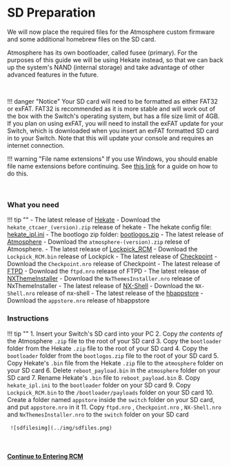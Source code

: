# SD Preparation

We will now place the required files for the Atmosphere custom firmware and some additional homebrew files on the SD card.

Atmosphere has its own bootloader, called fusee (primary). For the purposes of this guide we will be using Hekate instead, so that we can back up the system's NAND (internal storage) and take advantage of other advanced features in the future.

&nbsp;

!!! danger "Notice"
    Your SD card will need to be formatted as either FAT32 or exFAT. FAT32 is recommended as it is more stable and will work out of the box with the Switch's operating system, but has a file size limit of 4GB. If you plan on using exFAT, you will need to install the exFAT update for your Switch, which is downloaded when you insert an exFAT formatted SD card in to your Switch. Note that this will update your console and requires an internet connection.

!!! warning "File name extensions"
    If you use Windows, you should enable file name extensions before continuing. See [this link](../extras/showing_file_extensions.md) for a guide on how to do this.

&nbsp;

### What you need

!!! tip ""
    - The latest release of [Hekate](https://github.com/CTCaer/hekate/releases/)
        - Download the `hekate_ctcaer_(version).zip` release of hekate
    - The hekate config file: <a href="../../../files/hekate_ipl.ini" download>hekate_ipl.ini</a>
    - The bootlogo zip folder: <a href="../../../files/bootlogos.zip" download>bootlogos.zip</a>
    - The latest release of [Atmosphere](https://github.com/Atmosphere-NX/Atmosphere/releases) 
        - Download the `atmosphere-(version).zip` relese of Atmosphere.
    - The latest release of [Lockpick_RCM](https://github.com/shchmue/Lockpick_RCM/releases)
        - Download the `Lockpick_RCM.bin` release of Lockpick
    - The latest release of [Checkpoint](https://github.com/FlagBrew/Checkpoint/releases)
        - Download the `Checkpoint.nro` release of Checkpoint
    - The latest release of [FTPD](https://github.com/mtheall/ftpd/releases)
        - Download the `ftpd.nro` release of FTPD
    - The latest release of [NXThemeInstaller](https://github.com/exelix11/SwitchThemeInjector/releases)
        - Download the `NxThemesInstaller.nro` release of NxThemeInstaller
    - The latest release of [NX-Shell](https://github.com/joel16/NX-Shell/releases)
        - Download the `NX-Shell.nro` release of nx-shell
    - The latest release of the [hbappstore](https://github.com/vgmoose/hb-appstore/releases)
        - Download the `appstore.nro` release of hbappstore

### Instructions

!!! tip ""
    1. Insert your Switch's SD card into your PC
    2. Copy *the contents of* the Atmosphere `.zip` file to the root of your SD card
    3. Copy the `bootloader` folder from the Hekate `.zip` file to the root of your SD card
    4. Copy the `bootloader` folder from the `bootlogos.zip` file to the root of your SD card
    5. Copy Hekate's `.bin` file from the Hekate `.zip` file to the `atmosphere` folder on your SD card
    6. Delete `reboot_payload.bin` in the `atmosphere` folder on your SD card
    7. Rename Hekate's `.bin` file to `reboot_payload.bin`
    8. Copy `hekate_ipl.ini` to the `bootloader` folder on your SD card
    9. Copy `Lockpick_RCM.bin` to the `/bootloader/payloads` folder on your SD card
    10. Create a folder named `appstore` inside the `switch` folder on your SD card, and put `appstore.nro` in it
    11. Copy `ftpd.nro` , `Checkpoint.nro` , `NX-Shell.nro` and `NxThemesInstaller.nro` to the `switch` folder on your SD card

     ![sdfilesimg](../img/sdfiles.png)


&nbsp;

#### [Continue to Entering RCM <i class="fa fa-arrow-circle-right fa-lg"></i>](entering_rcm.md)
